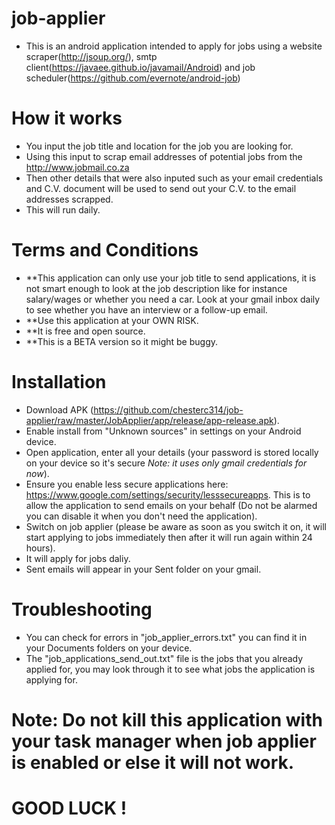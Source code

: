 # job-applier
* This is an android application intended to apply for jobs using a website scraper(http://jsoup.org/), smtp client(https://javaee.github.io/javamail/Android) and job scheduler(https://github.com/evernote/android-job)
# How it works
* You input the job title and location for the job you are looking for.
* Using this input to scrap email addresses of potential jobs from the http://www.jobmail.co.za
* Then other details that were also inputed such as your email credentials and C.V. document will be used to send out your C.V. to the email addresses scrapped.
* This will run daily.

# Terms and Conditions
* **This application can only use your job title to send applications, it is not smart enough to look at the job description like for instance salary/wages or whether you need a car. Look at your gmail inbox daily to see whether you have an interview or a follow-up email.
* **Use this application at your OWN RISK. 
* **It is free and open source.
* **This is a BETA version so it might be buggy.

# Installation
* Download APK (https://github.com/chesterc314/job-applier/raw/master/JobApplier/app/release/app-release.apk).
* Enable install from "Unknown sources" in settings on your Android device.
* Open application, enter all your details (your password is stored locally on your device so it's secure *Note: it uses only gmail credentials for now*). 
* Ensure you enable less secure applications here: https://www.google.com/settings/security/lesssecureapps. This is to allow the application to send emails on your behalf (Do not be alarmed you can disable it when you don't need the application).
* Switch on job applier (please be aware as soon as you switch it on, it will start applying to jobs immediately then after it will run again within 24 hours).
* It will apply for jobs daliy. 
* Sent emails will appear in your Sent folder on your gmail.

# Troubleshooting
* You can check for errors in "job_applier_errors.txt" you can find it in your Documents folders on your device.
* The "job_applications_send_out.txt" file is the jobs that you already applied for, you may look through it to see what jobs the application is applying for.

# Note: Do not kill this application with your task manager when job applier is enabled or else it will not work.

# GOOD LUCK !



